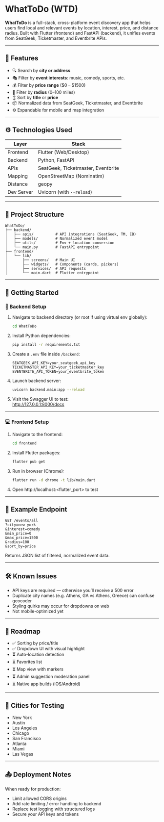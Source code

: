 # WhatToDo (WTD)

**WhatToDo** is a full-stack, cross-platform event discovery app that helps users find local and relevant events by location, interest, price, and distance radius. Built with Flutter (frontend) and FastAPI (backend), it unifies events from SeatGeek, Ticketmaster, and Eventbrite APIs.

---

## 🧠 Features

- 🔍 Search by **city or address**
- 🎭 Filter by **event interests**: music, comedy, sports, etc.
- 💰 Filter by **price range** ($0 – $1500)
- 📍 Filter by **radius** (0–100 miles)
- ↕️ Sort by **title** or **price**
- 📦 Normalized data from SeatGeek, Ticketmaster, and Eventbrite
- ⚙️ Expandable for mobile and map integration

---

## ⚙️ Technologies Used

| Layer       | Stack                      |
|-------------|----------------------------|
| Frontend    | Flutter (Web/Desktop)      |
| Backend     | Python, FastAPI            |
| APIs        | SeatGeek, Ticketmaster, Eventbrite |
| Mapping     | OpenStreetMap (Nominatim)  |
| Distance    | geopy                      |
| Dev Server  | Uvicorn (with `--reload`)  |

---

## 📁 Project Structure

```
WhatToDo/
├── backend/
│   ├── apis/          # API integrations (SeatGeek, TM, EB)
│   ├── models/        # Normalized event model
│   ├── utils/         # Env + location conversion
│   └── main.py        # FastAPI entrypoint
├── frontend/
│   └── lib/
│       ├── screens/   # Main UI
│       ├── widgets/   # Components (cards, pickers)
│       ├── services/  # API requests
│       └── main.dart  # Flutter entrypoint
```

---

## 🚀 Getting Started

### 🔌 Backend Setup

1. Navigate to backend directory (or root if using virtual env globally):
   ```bash
   cd WhatToDo
   ```

2. Install Python dependencies:
   ```bash
   pip install -r requirements.txt
   ```

3. Create a `.env` file inside `/backend`:
   ```
   SEATGEEK_API_KEY=your_seatgeek_api_key
   TICKETMASTER_API_KEY=your_ticketmaster_key
   EVENTBRITE_API_TOKEN=your_eventbrite_token
   ```

4. Launch backend server:
   ```bash
   uvicorn backend.main:app --reload
   ```

5. Visit the Swagger UI to test:  
   http://127.0.0.1:8000/docs

---

### 💻 Frontend Setup

1. Navigate to the frontend:
   ```bash
   cd frontend
   ```

2. Install Flutter packages:
   ```bash
   flutter pub get
   ```

3. Run in browser (Chrome):
   ```bash
   flutter run -d chrome -t lib/main.dart
   ```

4. Open http://localhost:<flutter_port> to test

---

## 🔧 Example Endpoint

```http
GET /events/all
?city=new york
&interest=comedy
&min_price=0
&max_price=1500
&radius=100
&sort_by=price
```

Returns JSON list of filtered, normalized event data.

---

## 🛠️ Known Issues

- API keys are required — otherwise you’ll receive a 500 error
- Duplicate city names (e.g. Athens, GA vs Athens, Greece) can confuse geocoder
- Styling quirks may occur for dropdowns on web
- Not mobile-optimized yet

---

## 🧭 Roadmap

- ✅ Sorting by price/title
- ✅ Dropdown UI with visual highlight
- ⏳ Auto-location detection
- ⏳ Favorites list
- ⏳ Map view with markers
- ⏳ Admin suggestion moderation panel
- ⏳ Native app builds (iOS/Android)

---

## 🧪 Cities for Testing
- New York  
- Austin  
- Los Angeles  
- Chicago  
- San Francisco  
- Atlanta  
- Miami  
- Las Vegas
---

## 📤 Deployment Notes
When ready for production:
- Limit allowed CORS origins
- Add rate limiting / error handling to backend
- Replace test logging with structured logs
- Secure your API keys and tokens
